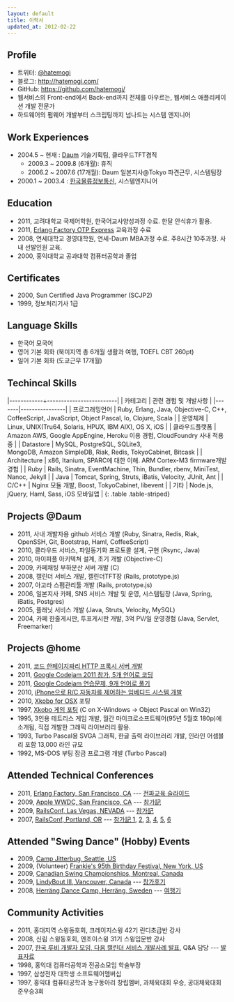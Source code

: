 ```yaml
---
layout: default
title: 이력서
updated_at: 2012-02-22
---
```


## Profile 
* 트위터: [@hatemogi](http://twitter.com/hatemogi)
* 블로그: <http://hatemogi.com/>
* GitHub: <https://github.com/hatemogi/>
* 웹서비스의 Front-end에서 Back-end까지 전체를 아우르는, 웹서비스 애플리케이션 개발 전문가
* 하드웨어의 펌웨어 개발부터 스크립팅까지 넘나드는 시스템 엔지니어 

## Work Experiences
* 2004.5 ~ 현재 : [Daum](http://info.daum.net/) 기술기획팀, 클라우드TFT겸직
  * 2009.3 ~ 2009.8 (6개월): 휴직
  * 2006.2 ~ 2007.6 (17개월): Daum 일본지사@Tokyo 파견근무, 시스템팀장 
* 2000.1 ~ 2003.4 : [한국물류정보통신](http://www.klnet.co.kr/), 시스템엔지니어

## Education 
* 2011, 고려대학교 국제어학원, 한국어교사양성과정 수료. 한달 안식휴가 활용. 
* 2011, [Erlang Factory OTP Express](http://www.erlang-factory.com/conference/SFBay2011/university/optexpress) 교육과정 수료
* 2008, 연세대학교 경영대학원, 연세-Daum MBA과정 수료. 주8시간 10주과정. 사내 선발인원 교육.
* 2000, 홍익대학교 공과대학 컴퓨터공학과 졸업 
 
## Certificates 
* 2000, Sun Certified Java Programmer (SCJP2)
* 1999, 정보처리기사 1급

## Language Skills
* 한국어 모국어
* 영어 기본 회화 (북미지역 총 6개월 생활과 여행, TOEFL CBT 260pt)
* 일어 기본 회화 (도쿄근무 17개월)

## Techincal Skills 

|------------+-------------------------|
| 카테고리 | 관련 경험 및 개발사항 |
|-------|----------------|
| 프로그래밍언어   | Ruby, Erlang, Java, Objective-C, C++, CoffeeScript, JavaScript, Object Pascal, Io, Clojure, Scala |
| 운영체제            | Linux, UNIX(Tru64, Solaris, HPUX, IBM AIX), OS X, iOS                      | 
| 클라우드플랫폼 | Amazon AWS, Google AppEngine, Heroku 이용 경험, CloudFoundry 사내 적용중 |
| Datastore        | MySQL, PostgreSQL, SQLite3, <br/> MongoDB, Amazon SimpleDB, Riak, Redis, TokyoCabinet, Bitcask |
| Architecture    | x86, Itanium, SPARC에 대한 이해. ARM Cortex-M3 firmware개발경험 |
| Ruby       | Rails, Sinatra, EventMachine, Thin, Bundler, rbenv, MiniTest, Nanoc, Jekyll |
| Java        | Tomcat, Spring, Struts, iBatis, Velocity, JUnit, Ant |
| C/C++ | Nginx 모듈 개발, Boost, TokyoCabinet, libevent |
| 기타     |  Node.js, jQuery, Haml, Sass, iOS 모바일앱  |
{: .table .table-striped}

## Projects @Daum
* 2011, 사내 개발자용 github 서비스 개발 (Ruby, Sinatra, Redis, Riak, OpenSSH, Git, Bootstrap, Haml, CoffeeScript)
* 2010, 클라우드 서비스, 파일동기화 프로토콜 설계, 구현 (Rsync, Java)
* 2010, 마이피플 아키텍쳐 설계, 초기 개발 (Objective-C)
* 2009, 카페채팅 부하분산 서버 개발 (C)
* 2008, 캘린더 서비스 개발, 캘린더TFT장 (Rails, prototype.js)
* 2007, 아고라 스팸관리툴 개발 (Rails, prototype.js)
* 2006, 일본지사 카페, SNS 서비스 개발 및 운영, 시스템팀장 (Java, Spring, iBatis, Postgres)
* 2005, 플래닛 서비스 개발 (Java, Struts, Velocity, MySQL)
* 2004, 카페 한줄게시판, 투표게시판 개발, 3억 PV/일 운영경험 (Java, Servlet, Freemarker)
 
## Projects @home
* 2011, [코드 한페이지짜리 HTTP 프록시 서버 개발](https://github.com/hatemogi/em_http_proxy)
* 2011, [Google Codejam 2011 참가, 5개 언어로 코딩](http://www.go-hero.net/jam/11/multilang)
* 2011, [Google Codejam 연습문제, 9개 언어로 풀기](https://github.com/hatemogi/gcj_practice/tree/master/store_credit)
* 2010, [iPhone으로 R/C 자동차를 제어하는 임베디드 시스템 개발](http://hatemogi.com/embedded_fun_1/)
* 2010, [Xkobo for OSX](http://osxkobo.appspot.com/) 포팅
* 1997, [Xkobo 게임 포팅](http://blog.hatemogi.com/5) (C on X-Windows → Object Pascal on Win32) 
* 1995, 3인용 테트리스 게임 개발, 월간 마이크로소프트웨어(95년 5월호 180p)에 소개됨, 직접 개발한 그래픽 라이브러리 활용.
* 1993, Turbo Pascal용 SVGA 그래픽, 한글 출력 라이브러리 개발, 인라인 어셈블리 포함 13,000 라인 규모
* 1992, MS-DOS 부팅 잠금 프로그램 개발 (Turbo Pascal)

## Attended Technical Conferences 
* 2011, [Erlang Factory, San Francisco, CA](http://erlang-factory.com/conference/SFBay2011/) --- [전파교육 슬라이드](http://www.slideshare.net/hatemogi/ef2011-sf-7583877)
* 2009, [Apple WWDC, San Francisco, CA](http://developer.apple.com/wwdc/) --- [참가記	 ](http://blog.hatemogi.com/tag/wwdc)
* 2009, [RailsConf, Las Vegas, NEVADA](http://en.oreilly.com/rails2009/) --- [참가記	 ](http://blog.hatemogi.com/tag/railsconf)
* 2007, [RailsConf, Portland, OR](http://conferences.oreillynet.com/rails2007/) --- [참가記	1](http://daumdna.tistory.com/202), [2](http://daumdna.tistory.com/203), [3](http://daumdna.tistory.com/204), [4](http://daumdna.tistory.com/205), [5](http://daumdna.tistory.com/206), [6](http://daumdna.tistory.com/209)

## Attended "Swing Dance" (Hobby) Events 
* 2009, [Camp Jitterbug, Seattle, US](http://campjitterbug.com/)
* 2009, (Volunteer) [Frankie's 95th Birthday Festival, New York, US](http://www.frankie95.com/)
* 2009, [Canadian Swing Championships, Montreal, Canada](http://www.canadianswingchampionships.com/)
* 2009, [LindyBout III, Vancouver, Canada](http://www.lindybout.com/) --- [참가후기](http://blog.hatemogi.com/86)
* 2008, [Herräng Dance Camp, Herräng, Sweden](http://www.herrang.com/en/) --- [여행기](http://blog.hatemogi.com/category/2008sweden)
  
## Community Activities
* 2011, 홍대지역 스윙동호회, 크레이지스윙 42기 린디초급반 강사
* 2008, 신림 스윙동호회, 엔조이스윙 31기 스윙입문반 강사
* 2007, [한국 루비 개발자 모임, 다음 캘린더 서비스 개발사례 발표](http://dante.tistory.com/entry/intro-calendar-service), Q&A 담당 --- [발표자료](http://dante.tistory.com/attachment/gk0.pdf)
* 1998, 홍익대 컴퓨터공학과 전공소모임 학술부장
* 1997, 삼성전자 대학생 소프트웨어멤버십
* 1997, 홍익대 컴퓨터공학과 농구동아리 창립멤버, 과체육대회 우승, 공대체육대회 준우승3회

